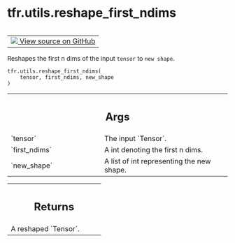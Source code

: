<div itemscope itemtype="http://developers.google.com/ReferenceObject">
<meta itemprop="name" content="tfr.utils.reshape_first_ndims" />
<meta itemprop="path" content="Stable" />
</div>

# tfr.utils.reshape_first_ndims

<!-- Insert buttons and diff -->

<table class="tfo-notebook-buttons tfo-api" align="left">

<td>
  <a target="_blank" href="https://github.com/tensorflow/ranking/tree/master/tensorflow_ranking/python/utils.py">
    <img src="https://www.tensorflow.org/images/GitHub-Mark-32px.png" />
    View source on GitHub
  </a>
</td>
</table>

Reshapes the first n dims of the input `tensor` to `new shape`.

<pre class="devsite-click-to-copy prettyprint lang-py tfo-signature-link">
<code>tfr.utils.reshape_first_ndims(
    tensor, first_ndims, new_shape
)
</code></pre>

<!-- Placeholder for "Used in" -->

<!-- Tabular view -->

 <table class="responsive fixed orange">
<colgroup><col width="214px"><col></colgroup>
<tr><th colspan="2"><h2 class="add-link">Args</h2></th></tr>

<tr>
<td>
`tensor`
</td>
<td>
The input `Tensor`.
</td>
</tr><tr>
<td>
`first_ndims`
</td>
<td>
A int denoting the first n dims.
</td>
</tr><tr>
<td>
`new_shape`
</td>
<td>
A list of int representing the new shape.
</td>
</tr>
</table>

<!-- Tabular view -->

 <table class="responsive fixed orange">
<colgroup><col width="214px"><col></colgroup>
<tr><th colspan="2"><h2 class="add-link">Returns</h2></th></tr>
<tr class="alt">
<td colspan="2">
A reshaped `Tensor`.
</td>
</tr>

</table>
